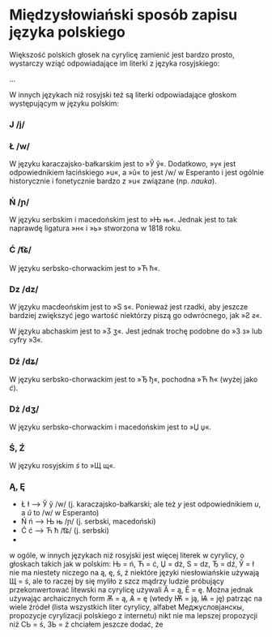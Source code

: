 # Międzysłowiański sposób zapisu języka polskiego

Większość polskich głosek na cyrylicę zamienić jest bardzo prosto, wystarczy wziąć odpowiadające im literki z języka rosyjskiego:

...

W innych językach niż rosyjski też są literki odpowiadające głoskom występującym w języku polskim:

### J /j/

### Ł /w/

W języku karaczajsko-bałkarskim jest to »Ў ў«. Dodatkowo, »у« jest odpowiednikiem łacińskiego »u«, a »ŭ« to jest /w/ w Esperanto i jest ogólnie historycznie i fonetycznie bardzo z »u« związane (np. _nauka_).

### Ń /ɲ/

W języku serbskim i macedońskim jest to »Њ њ«. Jednak jest to tak naprawdę ligatura »н« i »ь» stworzona w 1818 roku.

### Ć /t͡ɕ/

W języku serbsko-chorwackim jest to »Ћ ћ«.

### Dz /dz/

W języku macdeońskim jest to »Ѕ ѕ«. Ponieważ jest rzadki, aby jeszcze bardziej zwiększyć jego wartość niektórzy piszą go odwrócnego, jak »Ƨ ƨ«.

W języku abchaskim jest to »Ӡ ӡ«. Jest jednak trochę podobne do »З з» lub cyfry »3«.

### Dź /dʑ/

W języku serbsko-chorwackim jest to »Ђ ђ«, pochodna »Ћ ћ« (wyżej jako _ć_).

### Dż /dʒ/

W języku serbsko-chorwackim i macedońskim jest to »Џ џ«.

### Ś, Ź

W języku rosyjskim _ś_ to »Щ щ«.

### Ą, Ę

- Ł ł --> Ў ў /w/ (j. karaczajsko-bałkarski; ale też _у_ jest odpowiednikiem _u_, a _ŭ_ to /w/ w Esperanto)
- Ń ń --> Њ њ /ɲ/ (j. serbski, macedoński)
- Ć ć --> Ћ ћ /t͡ɕ/ (j. serbski)
-

w ogóle, w innych językach niż rosyjski jest więcej literek w cyrylicy, o głoskach takich jak w polskim:
Њ = ń, Ћ = ć, Џ = dż, S = dz, Ђ = dź, Ў = ł
nie ma niestety niczego na ą, ę, ś, ź
niektóre języki niesłowiańskie używają Щ = ś, ale to raczej by się myliło z szcz
mądrzy ludzie próbujący przekonwertować litewski na cyrylicę używali Ӑ = ą, Ӗ = ę. Można jednak używając archaicznych form Ѫ = ą, Ѧ = ę (wtedy Ѭ = ją, Ѩ = ję)
patrząc na wiele źródeł (lista wszystkich liter cyrylicy, alfabet Меджусловјанскы, propozycje cyrylizacji polskiego z internetu) nikt nie ma lepszej propozycji niż СЬ = ś, ЗЬ = ź
chciałem jeszcze dodać, że
